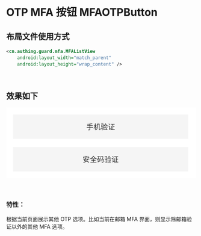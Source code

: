 # OTP MFA 按钮 MFAOTPButton

## 布局文件使用方式

```xml
<cn.authing.guard.mfa.MFAListView
    android:layout_width="match_parent"
    android:layout_height="wrap_content" />
```

<br>

## 效果如下

![](./images/mfa_list.png)

<br>

### 特性：

根据当前页面展示其他 OTP 选项。比如当前在邮箱 MFA 界面，则显示除邮箱验证以外的其他 MFA 选项。
